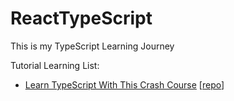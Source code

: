 # ReactTypeScript

This is my TypeScript Learning Journey

Tutorial Learning List:

- [Learn TypeScript With This Crash Course](https://github.com/patricklee90/ReactTypeScript/issues/1) [[repo](Tutorial\dev-1-learn-typescript-with-this-crash-course)]

